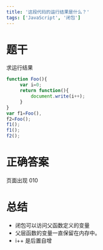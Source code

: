 ```yaml
---
title: '这段代码的运行结果是什么？'
tags: ['JavaScript', '闭包']
---
```


# 题干

求运行结果

```jsx
function Foo(){
     var i=0;
     return function(){
         document.write(i++);
     }
}
var f1=Foo(),
f2=Foo();
f1();
f1();
f2();
```

# 正确答案

页面出现 010

# 总结

- 闭包可以访问父函数定义的变量
- 父层函数的变量一直保留在内存中。
- i++ 是后置自增
